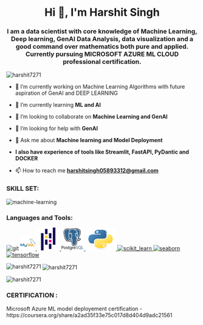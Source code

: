 <h1 align="center">Hi 👋, I'm Harshit Singh</h1>
<h3 align="center">I am a data scientist with core knowledge of Machine Learning, Deep learning, GenAI Data Analysis, data visualization and a good command over mathematics both pure and applied. Currently pursuing MICROSOFT AZURE ML CLOUD professional certification.</h3>

<p align="left"> <img src="https://komarev.com/ghpvc/?username=harshit7271&label=Profile%20views&color=0e75b6&style=flat" alt="harshit7271" /> </p>

- 🔭 I’m currently working on Machine Learning Algorithms with future aspiration of GenAI and DEEP LEARNING

- 🌱 I’m currently learning **ML and AI**

- 👯 I’m looking to collaborate on **Machine Learning and GenAI**

- 🤝 I’m looking for help with **GenAI**

- 💬 Ask me about **Machine learning and Model Deployment**
- **I also have experience of tools like Streamlit, FastAPI, PyDantic and DOCKER**

- 📫 How to reach me **harshitsingh05893312@gmail.com**

<h3 align="left"> SKILL SET:</h3>
<p align="left"><img width="512" height="512" alt="machine-learning" src="https://github.com/user-attachments/assets/f41edca1-cd98-4e79-8755-8fa3e549a894" />

</p>

<h3 align="left">Languages and Tools:</h3>
<p align="left">  <img src="https://www.vectorlogo.zone/logos/git-scm/git-scm-icon.svg" alt="git" width="40" height="40"/> </a> <a href="https://www.mysql.com/" target="_blank" rel="noreferrer"> <img src="https://raw.githubusercontent.com/devicons/devicon/master/icons/mysql/mysql-original-wordmark.svg" alt="mysql" width="40" height="40"/> </a> <a href="https://pandas.pydata.org/" target="_blank" rel="noreferrer"> <img src="https://raw.githubusercontent.com/devicons/devicon/2ae2a900d2f041da66e950e4d48052658d850630/icons/pandas/pandas-original.svg" alt="pandas" width="60" height="60"/> </a> <a href="https://www.postgresql.org" target="_blank" rel="noreferrer"> <img src="https://raw.githubusercontent.com/devicons/devicon/master/icons/postgresql/postgresql-original-wordmark.svg" alt="postgresql" width="60" height="60"/> </a> <a href="https://www.python.org" target="_blank" rel="noreferrer"> <img src="https://raw.githubusercontent.com/devicons/devicon/master/icons/python/python-original.svg" alt="python" width="80" height="60"/> </a> <a href="https://scikit-learn.org/" target="_blank" rel="noreferrer"> <img src="https://upload.wikimedia.org/wikipedia/commons/0/05/Scikit_learn_logo_small.svg" alt="scikit_learn" width="60" height="60"/> </a> <a href="https://seaborn.pydata.org/" target="_blank" rel="noreferrer"> <img src="https://seaborn.pydata.org/_images/logo-mark-lightbg.svg" alt="seaborn" width="50" height="40"/> </a> <a href="https://www.tensorflow.org" target="_blank" rel="noreferrer"> <img src="https://www.vectorlogo.zone/logos/tensorflow/tensorflow-icon.svg" alt="tensorflow" width="70" height="60"/> </a> </p>

<p><img align="left" src="https://github-readme-stats.vercel.app/api/top-langs?username=harshit7271&show_icons=true&locale=en&layout=compact" alt="harshit7271" /></p>

<p>&nbsp;<img align="center" src="https://github-readme-stats.vercel.app/api?username=harshit7271&show_icons=true&locale=en" alt="harshit7271" /></p>

<p><img align="center" src="https://github-readme-streak-stats.herokuapp.com/?user=harshit7271&" alt="harshit7271" /></p>

<h3 align="left"> CERTIFICATION : </h3>
                     Microsoft Azure ML model deployement certification  - https://coursera.org/share/a2ad35f33e75c017d8d404d9adc21561
                    

